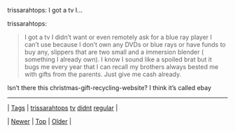 <!--
title: trissarahtops
date: 2020-06-28T15:27:00.207Z
tags: trissarahtops, tv, didnt, regular
-->


trissarahtops: I got a tv I...

<p>trissarahtops:</p>

<blockquote><p>I got a tv I didn’t want or even remotely ask for a blue ray player I can’t use because I don’t own any DVDs or blue rays or have funds to buy any, slippers that are two small and a immersion blender ( something I already own). I know I sound like a spoiled brat but it bugs me every year that I can recall my brothers always bested me with gifts from the parents. Just give me cash already.</p></blockquote>

<p>Isn&rsquo;t there this christmas-gift-recycling-website?
I think it&rsquo;s called ebay</p>

<!--BOTTOM-POST-NAVIGATION-->
---

| [Tags](tags.md) | [trissarahtops](tag-trissarahtops.md) [tv](tag-tv.md) [didnt](tag-didnt.md) [regular](tag-regular.md) |

| [Newer](71115274463.md) | [Top](index.md) | [Older](71124229627.md) |